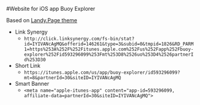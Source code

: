 #Website for iOS app Buoy Explorer

Based on [Landy.Page theme](http://themeforest.net/item/landypage-responsive-retina-landing-page/3300709)

* Link Synergy
    - `http://click.linksynergy.com/fs-bin/stat?id=IYIVANcAgMQ&offerid=146261&type=3&subid=0&tmpid=1826&RD_PARM1=https%253A%252F%252Fitunes.apple.com%252Fus%252Fapp%252Fbuoy-explorer%252Fid593296099%253Fmt%253D8%2526uo%253D4%2526partnerId%253D30`
* Short Link
    - `https://itunes.apple.com/us/app/buoy-explorer/id593296099?mt=8&partnerId=30&siteID=IYIVANcAgMQ`
* Smart Banner
    - `<meta name="apple-itunes-app" content="app-id=593296099, affiliate-data=partnerId=30&siteID=IYIVANcAgMQ">`